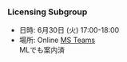 ### Licensing Subgroup

- 日時: 6月30日 (火) 17:00-18:00  
- 場所: Online [MS Teams](https://teams.microsoft.com/l/meetup-join/19%3ameeting_YTVjNTRiMmMtYjk2Ni00NWJmLWIxMjQtZTA2YzhjMGFkODMx%40thread.v2/0?context=%7b%22Tid%22%3a%2253d82571-da19-47e4-9cb4-625a166a4a2a%22%2c%22Oid%22%3a%2297dbe34d-c380-4a74-a0ac-6eaa014856ce%22%7d)  
   MLでも案内済  
